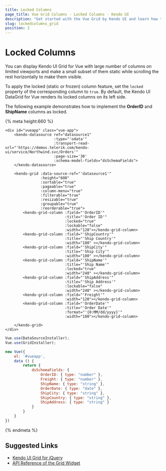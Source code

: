 ```yaml
---
title: Locked Columns
page_title: Vue Grid Columns - Locked Columns - Kendo UI
description: "Get started with the Vue Grid by Kendo UI and learn how to configure locked column feature."
slug: lockedcolumns_grid
position: 2
---
```


# Locked Columns

You can display Kendo UI Grid for Vue with large number of columns on limited viewports and make a small subset of them static while scrolling the rest horizontally to make them visible.

To apply the locked (static or frozen) column feature, set the `locked` property of the corresponding column to `true`. By default, the Kendo UI DataGrid for Vue renders its locked columns on its left side.

The following example demonstrates how to implement the **OrderID** and **ShipName** columns as locked.

{% meta height:660 %}
```html-preview
<div id="vueapp" class="vue-app">
    <kendo-datasource ref="datasource1"
                      :type="'odata'"
                      :transport-read-url="'https://demos.telerik.com/kendo-ui/service/Northwind.svc/Orders'"
                      :page-size='30'
                      :schema-model-fields="dsSchemaFields">
    </kendo-datasource>

    <kendo-grid :data-source-ref="'datasource1'"
                :height="600"
                :sortable="true"
                :pageable="true"
                :column-menu="true"
                :filterable="true"
                :resizable="true"
                :groupable="true"
                :reorderable="true">
        <kendo-grid-column :field="'OrderID'"
                           :title="'Order ID'"
                           :locked="true"
                           :lockable="false"
                           :width="120"></kendo-grid-column>
        <kendo-grid-column :field="'ShipCountry'"
                           :title="'Ship Country'"
                           :width="180" ></kendo-grid-column>
        <kendo-grid-column :field="'ShipCity'"
                           :title="'Ship City'"
                           :width="180" ></kendo-grid-column>
        <kendo-grid-column :field="'ShipName'"
                           :title="'Ship Name'"
                           :locked="true"
                           :width="240" ></kendo-grid-column>
        <kendo-grid-column :field="'ShipAddress'"
                           :title="'Ship Address'"
                           :lockable="false"
                           :width="240" ></kendo-grid-column>
        <kendo-grid-column :field="'Freight'"
                           :width="120"></kendo-grid-column>
        <kendo-grid-column :field="'OrderDate'"
                           :title="'Order Date'"
                           :format="'{0:MM/dd/yyyy}'"
                           :width="180"></kendo-grid-column>

    </kendo-grid>
</div>
```
```js
Vue.use(DataSourceInstaller);
Vue.use(GridInstaller);

new Vue({
    el: '#vueapp',
    data () {
        return {
            dsSchemaFields: {
                OrderID: { type: "number" },
                Freight: { type: "number" },
                ShipName: { type: "string" },
                OrderDate: { type: "date" },
                ShipCity: { type: "string" },
                ShipCountry: { type: "string" },
                ShipAddress: { type: "string" }
            }
        }
    }
})
```
{% endmeta %}

## Suggested Links

* [Kendo UI Grid for jQuery](https://docs.telerik.com/kendo-ui/controls/data-management/grid/overview)
* [API Reference of the Grid Widget](https://docs.telerik.com/kendo-ui/api/javascript/ui/grid)

